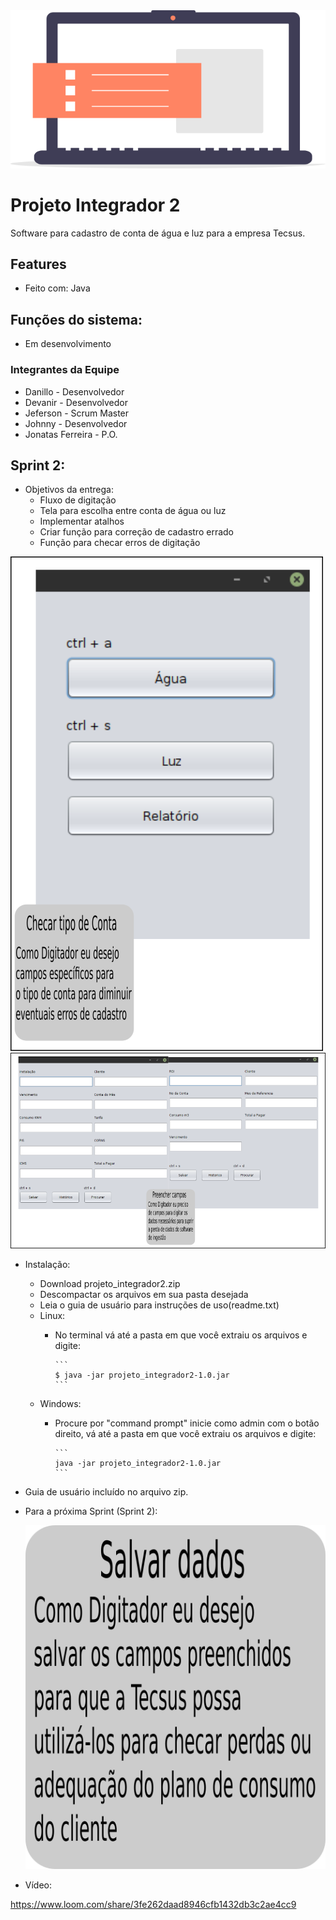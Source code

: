 <img src="img/icone_pi.png" >

# Projeto Integrador 2

Software para cadastro de conta de água e luz para a empresa Tecsus.

## Features

- Feito com: Java

## Funções do sistema:

- Em desenvolvimento

### Integrantes da Equipe

- Danillo - Desenvolvedor
- Devanir - Desenvolvedor
- Jeferson - Scrum Master
- Johnny - Desenvolvedor
- Jonatas Ferreira - P.O.

## Sprint 2:

- Objetivos da entrega:
   - Fluxo de digitação
   - Tela para escolha entre conta de água ou luz
   - Implementar atalhos
   - Criar função para correção de cadastro errado
   - Função para checar erros de digitação
   
<img src="img/entrega_story_card1.png" >

<img src="img/entrega_story_card2.png" >
   
- Instalação:
   - Download projeto_integrador2.zip
   - Descompactar os arquivos em sua pasta desejada
   - Leia o guia de usuário para instruções de uso(readme.txt)
   - Linux:
      - No terminal vá até a pasta em que você extraiu os arquivos e digite:
      
            ```
            $ java -jar projeto_integrador2-1.0.jar
            ```
   - Windows:
      - Procure por "command prompt" inicie como admin com o botão direito, vá até a pasta em que você extraiu os arquivos e digite:
      
            ```
            java -jar projeto_integrador2-1.0.jar
            ```
- Guia de usuário incluído no arquivo zip.

- Para a próxima Sprint (Sprint 2):

  <img src="img/user_story_3.png" >

- Vídeo:

https://www.loom.com/share/3fe262daad8946cfb1432db3c2ae4cc9
